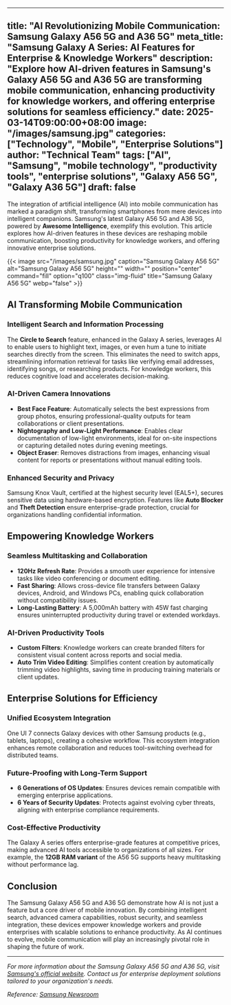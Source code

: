 
---
title: "AI Revolutionizing Mobile Communication: Samsung Galaxy A56 5G and A36 5G"
meta_title: "Samsung Galaxy A Series: AI Features for Enterprise & Knowledge Workers"
description: "Explore how AI-driven features in Samsung's Galaxy A56 5G and A36 5G are transforming mobile communication, enhancing productivity for knowledge workers, and offering enterprise solutions for seamless efficiency."
date: 2025-03-14T09:00:00+08:00
image: "/images/samsung.jpg"
categories: ["Technology", "Mobile", "Enterprise Solutions"]
author: "Technical Team"
tags: ["AI", "Samsung", "mobile technology", "productivity tools", "enterprise solutions", "Galaxy A56 5G", "Galaxy A36 5G"]
draft: false
---

The integration of artificial intelligence (AI) into mobile communication has marked a paradigm shift, transforming smartphones from mere devices into intelligent companions. Samsung's latest Galaxy A56 5G and A36 5G, powered by **Awesome Intelligence**, exemplify this evolution. This article explores how AI-driven features in these devices are reshaping mobile communication, boosting productivity for knowledge workers, and offering innovative enterprise solutions.

{{< image src="/images/samsung.jpg" caption="Samsung Galaxy A56 5G" alt="Samsung Galaxy A56 5G" height="" width="" position="center" command="fill" option="q100" class="img-fluid" title="Samsung Galaxy A56 5G" webp="false" >}}

## AI Transforming Mobile Communication

### Intelligent Search and Information Processing
The **Circle to Search** feature, enhanced in the Galaxy A series, leverages AI to enable users to highlight text, images, or even hum a tune to initiate searches directly from the screen. This eliminates the need to switch apps, streamlining information retrieval for tasks like verifying email addresses, identifying songs, or researching products. For knowledge workers, this reduces cognitive load and accelerates decision-making.

### AI-Driven Camera Innovations
- **Best Face Feature**: Automatically selects the best expressions from group photos, ensuring professional-quality outputs for team collaborations or client presentations.
- **Nightography and Low-Light Performance**: Enables clear documentation of low-light environments, ideal for on-site inspections or capturing detailed notes during evening meetings.
- **Object Eraser**: Removes distractions from images, enhancing visual content for reports or presentations without manual editing tools.

### Enhanced Security and Privacy
Samsung Knox Vault, certified at the highest security level (EAL5+), secures sensitive data using hardware-based encryption. Features like **Auto Blocker** and **Theft Detection** ensure enterprise-grade protection, crucial for organizations handling confidential information.

## Empowering Knowledge Workers

### Seamless Multitasking and Collaboration
- **120Hz Refresh Rate**: Provides a smooth user experience for intensive tasks like video conferencing or document editing.
- **Fast Sharing**: Allows cross-device file transfers between Galaxy devices, Android, and Windows PCs, enabling quick collaboration without compatibility issues.
- **Long-Lasting Battery**: A 5,000mAh battery with 45W fast charging ensures uninterrupted productivity during travel or extended workdays.

### AI-Driven Productivity Tools
- **Custom Filters**: Knowledge workers can create branded filters for consistent visual content across reports and social media.
- **Auto Trim Video Editing**: Simplifies content creation by automatically trimming video highlights, saving time in producing training materials or client updates.

## Enterprise Solutions for Efficiency

### Unified Ecosystem Integration
One UI 7 connects Galaxy devices with other Samsung products (e.g., tablets, laptops), creating a cohesive workflow. This ecosystem integration enhances remote collaboration and reduces tool-switching overhead for distributed teams.

### Future-Proofing with Long-Term Support
- **6 Generations of OS Updates**: Ensures devices remain compatible with emerging enterprise applications.
- **6 Years of Security Updates**: Protects against evolving cyber threats, aligning with enterprise compliance requirements.

### Cost-Effective Productivity
The Galaxy A series offers enterprise-grade features at competitive prices, making advanced AI tools accessible to organizations of all sizes. For example, the **12GB RAM variant** of the A56 5G supports heavy multitasking without performance lag.

## Conclusion
The Samsung Galaxy A56 5G and A36 5G demonstrate how AI is not just a feature but a core driver of mobile innovation. By combining intelligent search, advanced camera capabilities, robust security, and seamless integration, these devices empower knowledge workers and provide enterprises with scalable solutions to enhance productivity. As AI continues to evolve, mobile communication will play an increasingly pivotal role in shaping the future of work.

---

*For more information about the Samsung Galaxy A56 5G and A36 5G, visit [Samsung's official website](https://www.samsung.com/hk/). Contact us for enterprise deployment solutions tailored to your organization's needs.*

*Reference: [Samsung Newsroom](http://news.samsung.com)*